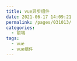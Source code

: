 ```yaml
---
title: vue异步组件
date: 2021-06-17 14:09:21
permalink: /pages/031013/
categories:
  - 前端
tags:
  - vue
  - vue组件
---
```

